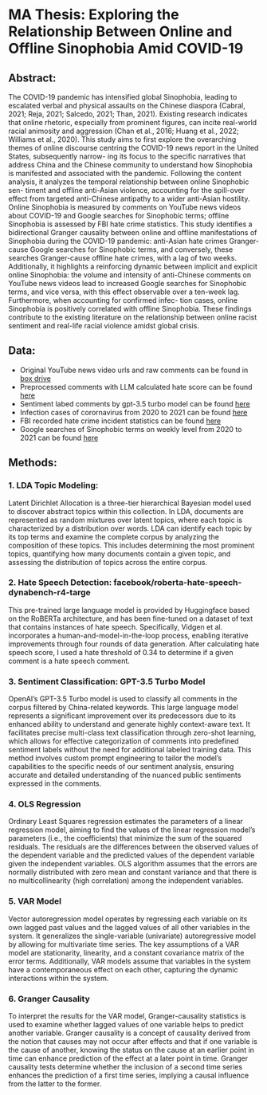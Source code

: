 # MA Thesis: Exploring the Relationship Between Online and Offline Sinophobia Amid COVID-19

## Abstract:

The COVID-19 pandemic has intensified global Sinophobia, leading to escalated verbal and
physical assaults on the Chinese diaspora (Cabral, 2021; Reja, 2021; Salcedo, 2021; Than,
2021). Existing research indicates that online rhetoric, especially from prominent figures,
can incite real-world racial animosity and aggression (Chan et al., 2016; Huang et al., 2022;
Williams et al., 2020). This study aims to first explore the overarching themes of online
discourse centring the COVID-19 news report in the United States, subsequently narrow-
ing its focus to the specific narratives that address China and the Chinese community to
understand how Sinophobia is manifested and associated with the pandemic. Following
the content analysis, it analyzes the temporal relationship between online Sinophobic sen-
timent and offline anti-Asian violence, accounting for the spill-over effect from targeted
anti-Chinese antipathy to a wider anti-Asian hostility. Online Sinophobia is measured by
comments on YouTube news videos about COVID-19 and Google searches for Sinophobic
terms; offline Sinophobia is assessed by FBI hate crime statistics. This study identifies
a bidirectional Granger causality between online and offline manifestations of Sinophobia
during the COVID-19 pandemic: anti-Asian hate crimes Granger-cause Google searches for
Sinophobic terms, and conversely, these searches Granger-cause offline hate crimes, with a
lag of two weeks. Additionally, it highlights a reinforcing dynamic between implicit and
explicit online Sinophobia: the volume and intensity of anti-Chinese comments on YouTube
news videos lead to increased Google searches for Sinophobic terms, and vice versa, with this
effect observable over a ten-week lag. Furthermore, when accounting for confirmed infec-
tion cases, online Sinophobia is positively correlated with offline Sinophobia. These findings
contribute to the existing literature on the relationship between online racist sentiment and
real-life racial violence amidst global crisis.


## Data:
- Original YouTube news video urls and raw comments can be found in [box drive](https://uchicago.box.com/s/nl7a54g7ep8pqpfox8ypk59b67be62le)
- Preprocessed comments with LLM calculated hate score can be found [here](https://github.com/yuzhouw313/thesis_clean/blob/main/Data/scored_china.csv)
- Sentiment labed comments by gpt-3.5 turbo model can be found [here](https://github.com/yuzhouw313/thesis_clean/blob/main/Data/china_sentiment_df.csv)
- Infection cases of corornavirus from 2020 to 2021 can be found [here](https://github.com/yuzhouw313/thesis_clean/blob/main/Data/confirmed_cases.csv)
- FBI recorded hate crime incident statistics can be found [here](https://github.com/yuzhouw313/thesis_clean/blob/main/Data/hate_crime.csv)
- Google searches of Sinophobic terms on weekly level from 2020 to 2021 can be found [here](https://github.com/yuzhouw313/thesis_clean/blob/main/Data/google_trends.csv)

## Methods:
### 1. LDA Topic Modeling:
Latent Dirichlet Allocation is a three-tier hierarchical Bayesian model used to discover abstract topics within this collection. In LDA, documents are represented as random mixtures over latent topics, where each topic is characterized by a distribution over words. LDA can identify each topic by its top terms and examine the complete corpus by analyzing the composition of these topics. This includes determining the most prominent
topics, quantifying how many documents contain a given topic, and assessing the distribution of topics across the entire corpus. 

### 2. Hate Speech Detection: facebook/roberta-hate-speech-dynabench-r4-targe
This pre-trained large language model is provided by Huggingface based on the RoBERTa architecture, and has been fine-tuned on a dataset of text that contains instances of hate speech. Specifically, Vidgen et al. incorporates a human-and-model-in-the-loop process, enabling iterative improvements through four rounds of data generation. After calculating hate speech score, I used a hate threshold of 0.34 to determine if a given comment is a hate speech comment.

### 3. Sentiment Classification: GPT-3.5 Turbo Model 
OpenAI’s GPT-3.5 Turbo model is used to classify all comments in the corpus filtered by China-related keywords. This large language model represents a significant improvement over its predecessors due to its enhanced ability to understand and generate highly context-aware text. It facilitates precise multi-class text classification through zero-shot learning, which allows for effective categorization of comments into predefined sentiment labels without the need for additional labeled training data. This method involves custom prompt engineering to tailor the model’s capabilities to the specific needs of our sentiment analysis, ensuring accurate and detailed understanding of the nuanced public sentiments expressed in the comments.

### 4. OLS Regression
Ordinary Least Squares regression estimates the parameters of a linear regression model, aiming to find the values of the linear regression model’s parameters (i.e., the coefficients) that minimize the sum of the squared residuals. The residuals are the differences between the observed values of the dependent variable and the predicted values of the dependent variable given the independent variables. OLS algorithm assumes that the errors are normally distributed with zero mean and constant variance and that there is no multicollinearity (high correlation) among the independent variables.

### 5. VAR Model
Vector autoregression model operates by regressing each variable on its own lagged past values and the lagged values of all other variables in the system. It
generalizes the single-variable (univariate) autoregressive model by allowing for multivariate time series. The key assumptions of a VAR model are stationarity, linearity, and a constant covariance matrix of the error terms. Additionally, VAR models assume that variables in the system have a contemporaneous effect on each other, capturing the dynamic interactions within the system.

### 6. Granger Causality
To interpret the results for the VAR model, Granger-causality statistics is used to examine whether lagged values of one variable helps to predict another variable. Granger causality is a concept of causality derived from the notion that causes may not occur after effects and that if one variable is the cause of another, knowing the status on the cause at an earlier point in time can enhance prediction of the effect at a later point in time. Granger causality tests determine whether the inclusion of a second time series enhances the prediction of a first time series, implying a causal influence from the latter to the former. 
